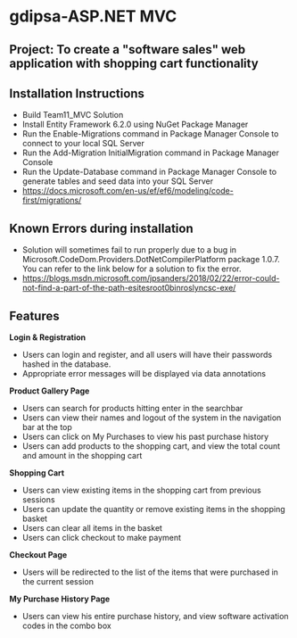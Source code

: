 # gdipsa-ASP.NET MVC

## Project: To create a "software sales" web application with shopping cart functionality

## Installation Instructions
- Build Team11_MVC Solution
- Install Entity Framework 6.2.0 using NuGet Package Manager
- Run the Enable-Migrations command in Package Manager Console to connect to your local SQL Server
- Run the Add-Migration InitialMigration command in Package Manager Console
- Run the Update-Database command in Package Manager Console to generate tables and seed data into your SQL Server
- https://docs.microsoft.com/en-us/ef/ef6/modeling/code-first/migrations/

## Known Errors during installation
- Solution will sometimes fail to run properly due to a bug in Microsoft.CodeDom.Providers.DotNetCompilerPlatform package 1.0.7. You can    refer to the link below for a solution to fix the error.
- https://blogs.msdn.microsoft.com/jpsanders/2018/02/22/error-could-not-find-a-part-of-the-path-esitesroot0binroslyncsc-exe/

## Features

**Login & Registration**
- Users can login and register, and all users will have their passwords hashed in the database.
- Appropriate error messages will be displayed via data annotations

**Product Gallery Page**
- Users can search for products hitting enter in the searchbar
- Users can view their names and logout of the system in the navigation bar at the top
- Users can click on My Purchases to view his past purchase history
- Users can add products to the shopping cart, and view the total count and amount in the shopping cart

**Shopping Cart**
- Users can view existing items in the shopping cart from previous sessions
- Users can update the quantity or remove existing items in the shopping basket
- Users can clear all items in the basket
- Users can click checkout to make payment

**Checkout Page**
- Users will be redirected to the list of the items that were purchased in the current session

**My Purchase History Page**
- Users can view his entire purchase history, and view software activation codes in the combo box




